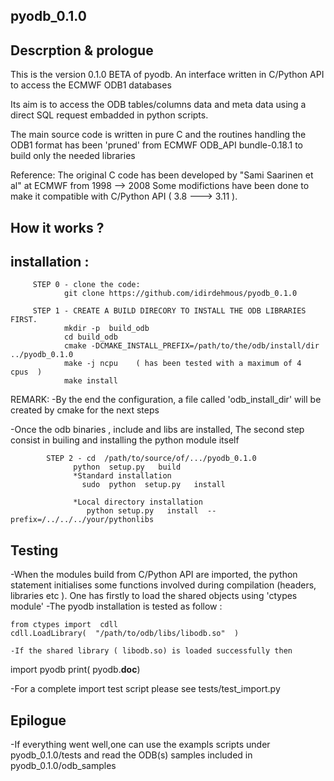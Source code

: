 ## pyodb_0.1.0

## Descrption & prologue 
This is the version 0.1.0  BETA of pyodb.
An interface written in C/Python API to access the ECMWF ODB1 databases

Its aim is to access the ODB tables/columns data and meta data using a direct SQL request
embadded in python scripts.

The main source code is written in pure C and the routines handling the ODB1
format has been 'pruned' from ECMWF ODB_API bundle-0.18.1 to build only the
needed libraries

Reference:
The original C code has been developed by "Sami Saarinen et al" at ECMWF from 1998 --> 2008
Some modifictions have been done to make it compatible with C/Python API ( 3.8 ---> 3.11 ).

## How it works ?


## installation :  

   ```  
        STEP 0 - clone the code:
               git clone https://github.com/idirdehmous/pyodb_0.1.0 
   
        STEP 1 - CREATE A BUILD DIRECORY TO INSTALL THE ODB LIBRARIES FIRST.
               mkdir -p  build_odb  
               cd build_odb 
               cmake -DCMAKE_INSTALL_PREFIX=/path/to/the/odb/install/dir     ../pyodb_0.1.0 
               make -j ncpu    ( has been tested with a maximum of 4  cpus  ) 
               make install  
```
REMARK:
-By the end the configuration, a file called 'odb_install_dir' will be created by cmake for the next steps 

-Once the odb binaries , include and libs are installed, The second step consist in builing and installing the python module itself

```
        STEP 2 - cd  /path/to/source/of/.../pyodb_0.1.0  
              python  setup.py   build  
              *Standard installation 
                sudo  python  setup.py   install  

              *Local directory installation 
                 python setup.py   install  --prefix=/../../../your/pythonlibs 
```

## Testing 
-When the modules build from C/Python API are imported, the python statement initialises some functions involved during compilation (headers,  libraries etc ). One has firstly to load the shared objects using 'ctypes module'
-The pyodb installation is tested as follow :
```
from ctypes import  cdll  
cdll.LoadLibrary(  "/path/to/odb/libs/libodb.so"  )

-If the shared library ( libodb.so) is loaded successfully then 
```
import pyodb
print( pyodb.__doc__) 

-For a complete import test script please see tests/test_import.py  


## Epilogue 
-If everything went well,one can use the exampls scripts under  pyodb_0.1.0/tests and read the ODB(s) samples included in pyodb_0.1.0/odb_samples


